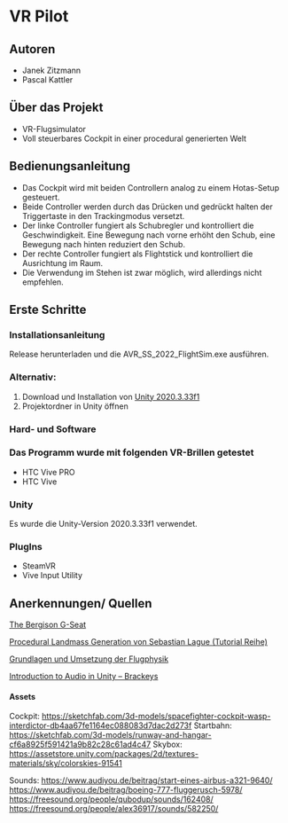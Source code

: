 # VR Pilot
## Autoren
- Janek Zitzmann
- Pascal Kattler
## Über das Projekt
- VR-Flugsimulator
- Voll steuerbares Cockpit in einer procedural generierten Welt

## Bedienungsanleitung
- Das Cockpit wird mit beiden Controllern analog zu einem Hotas-Setup gesteuert.
- Beide Controller werden durch das Drücken und gedrückt halten der Triggertaste in den Trackingmodus versetzt.
- Der linke Controller fungiert als Schubregler und kontrolliert die Geschwindigkeit. Eine Bewegung nach vorne erhöht den Schub, eine Bewegung nach hinten reduziert den Schub.
- Der rechte Controller fungiert als Flightstick und kontrolliert die Ausrichtung im Raum.
- Die Verwendung im Stehen ist zwar möglich, wird allerdings nicht empfehlen.

## Erste Schritte
### Installationsanleitung
Release herunterladen und die AVR_SS_2022_FlightSim.exe ausführen.
### Alternativ:
1. Download und Installation von [Unity 2020.3.33f1](https://unity3d.com/get-unity/download/archive)
2. Projektordner in Unity öffnen


### Hard- und Software
### Das Programm wurde mit folgenden VR-Brillen getestet
- HTC Vive PRO
- HTC Vive
### Unity
Es wurde die Unity-Version 2020.3.33f1 verwendet.

### PlugIns
- SteamVR
- Vive Input Utility

## Anerkennungen/ Quellen
[The Bergison G-Seat](https://www.youtube.com/watch?v=PzwfRqSbLzo)

[Procedural Landmass Generation von Sebastian Lague (Tutorial Reihe)](https://www.youtube.com/watch?v=wbpMiKiSKm8)

[Grundlagen und Umsetzung der Flugphysik](https://github.com/melowntech/VtsJetFighter)
 
[Introduction to Audio in Unity – Brackeys](https://www.youtube.com/watch?v=6OT43pvUyfY&t=630s&ab_channel=Brackeys)

#### Assets
Cockpit: https://sketchfab.com/3d-models/spacefighter-cockpit-wasp-interdictor-db4aa67fe1164ec088083d7dac2d273f
Startbahn: https://sketchfab.com/3d-models/runway-and-hangar-cf6a8925f591421a9b82c28c61ad4c47
Skybox: https://assetstore.unity.com/packages/2d/textures-materials/sky/colorskies-91541

Sounds:
https://www.audiyou.de/beitrag/start-eines-airbus-a321-9640/
https://www.audiyou.de/beitrag/boeing-777-fluggerusch-5978/
https://freesound.org/people/qubodup/sounds/162408/
https://freesound.org/people/alex36917/sounds/582250/
